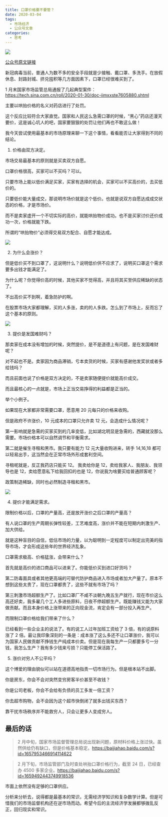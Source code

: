 ```yaml
---
title: 口罩价格要不要管？
date: 2020-03-04
tags:
  - 市场经济
  - 公众号文章
categories:
  - 思考
---
```


![](../pic/kouzhao2.jpg)

[公众号原文链接](https://mp.weixin.qq.com/s/z6oIAGBWWZcJxGXIHQm1QA)

新冠病毒当前，普通人为数不多的安全手段就是少接触、戴口罩、多洗手。在放假休息、封路封城、挤兑囤积等几方面因素下，口罩已经很难买到了。

1 月末国家市场监管总局通报了几起典型案件：https://tech.sina.com.cn/roll/2020-01-30/doc-iimxxste7605880.shtml

主要以哄抬价格的名义对药店进行了处罚。

这个反应比较符合大家直觉。国家和人民这么急需口罩的时候，“黑心”药店还漫天要价，这是诚心坑人的吧，国家要狠狠的处罚让他们再也不敢这么做！

我今天尝试使用最基本的市场原理来聊一下这个事情，看看能否让大家得到不同的结论。

1. 价格由双方决定。

市场交易最基本的原则就是买卖双方自愿。

口罩价格很高，买家可以不买吗？可以。

只要市场上能以低价满足买家，买家有选择的机会，买家可以不买高价的，去买低价的。

只要低价能大量成交，那说明市场价就是这个低价。也就是说双方自愿达成成交状态的价格，才是市场价。

而不是卖家虚开一个不切实际的高价，就能哄抬物价成功。也不是买家讨价还价成功一次，价格就能下跌。

所谓的“哄抬物价”必须得交易双方配合、自愿才能达成。

![](../pic/woshou.jpg)

2. 为什么会涨价？

但是低价买不到口罩了，这说明什么？说明低价供不应求了，说明买口罩这个需求要多出钱才能满足了。

为什么呢？你觉得价高的时候，其他买家不觉得高，并且将其买至供应稀缺的状态了。

不出高价买不到啊，着急防护的啊。

在股票市场大家都理解，买的人多涨，卖的的人多跌。怎么到了市场上，反而忘了这个基本的原则。

![](../pic/shangzhang.jpg)

3. 提价是发国难财吗？

那卖家在成本没有增加的时候，突然提价，是不是道德上有问题，是在发国难财呢？

对不起也不是。卖家因为商品滞销，亏本卖货的时候，买家有感谢他发奖状或者多给钱吗？

而且前面也说了价格是双方决定的，不是卖家随便提价就能高价成交。

而且最核心的一点就是，市场上正当交易挣得的利益都是正当的。

举个小例子。

如果现在大家都非常需要口罩，愿意用 20 元每只的价格来收购。

但是政府不许涨价，10 元成本的口罩只允许卖 12 元，会造成什么情况呢？

第一影响就是急需的买家买到的几率变低，比如湖北明显是急需的，西藏就没那么需要。市场价格本可以自然调节和平衡需求。

第二就是催生寻租和黑市。我只要有能力 12 元大量收购进来，转手 14,16,18 都可以轻易出手，这当然会在正常市场外形成套利空间。

寻租呢就是，反正我药店只能买 12。 我卖给你是 12，卖给我家人、我朋友、我领导也是 12，卖给愿意私下给我回扣的也是 12，你说我为啥要买给普通顾客呢？

政策制造稀缺，同时也必然制造寻租和黑市。

![](../pic/xunzu.jpg)

4. 提价才能满足需求。

限制价格以后，口罩的产量高，还是放开涨价之后口罩的产量高？

有人说口罩的生产周期长弹性较差，工艺难度高，涨价并不能在短期内刺激生产、加大供给。

就是这种盲目的自信，低估市场的力量，以为聪明到一定程度可以制定出完美的指导市场，才会形成这些年的世界经济乱象。

口罩需求极高、价格猛涨，会带来什么？

首先就是高价的进口商品可以进来了。你能低价买到进口好货吗？

第二防毒面具或者其他更高端的可替代防护商品进入市场或者加大产量了。原本不想到这些太贵了，现在口罩都贵了，这些不就有市场了吗？

第三刺激市场超额生产了。比如口罩厂不咸不淡朝九晚五生产就行，现在市价这么高还好卖，我多雇几个工人多进些原料，日夜不停超额生产。既能赚钱又能为大家做贡献。而且本身价格上涨带来的正向现金流，肯定会有一部分投入再生产。

而限制口罩价格给我们带来了什么？

已经看到一些企业主的说法了。有的说工人过年加班工资给了 3 倍，有的说原料涨了 2 倍。最让我印象深刻的一条是：成本涨了这么多还不让口罩涨价，我可以为国家人民做贡献不挣钱生产纯成本价卖。但是现在我每生产一只都要多亏一分钱，我怎么生产？我有多少钱来亏损？只能停工保活路了。

5. 涨价对穷人不公平吗？

这个博爱的理由貌似可以站在道德高地指责一切市场行为。但是根本站不出脚。

你是房东，你会不会对突然变穷房客半价甚至不收钱？

你是公司老板，你会不会给有负债的员工多发一倍工资？

你去超市购物，会不会因为这个超市快倒闭了就多出钱买东西？

靠干扰市场秩序并不能救穷人，只会让更多人变成穷人。

## 最后的话

> 2 月中旬，国家市场监督管理总局说出现新问题，原材料价格上涨过快。虽然供给仍有缺口，但是价格基本稳定。https://baijiahao.baidu.com/s?id=1657953466914114622

> 2 月下旬，市场监管部门及时查处哄抬口罩价格行为，截至 24 日，已经查办 4500 多家企业。https://baijiahao.baidu.com/s?id=1659492443749918536

市面上依然没有足够的口罩供应。

分析来分析去，说得都是最基本的常识，无需经济学知识和复杂数学计算。但是可惜我们的市场监督机构还在逆市场而动。希望今后的主流经济学发展都够拨乱反正，回归现实和常识。
